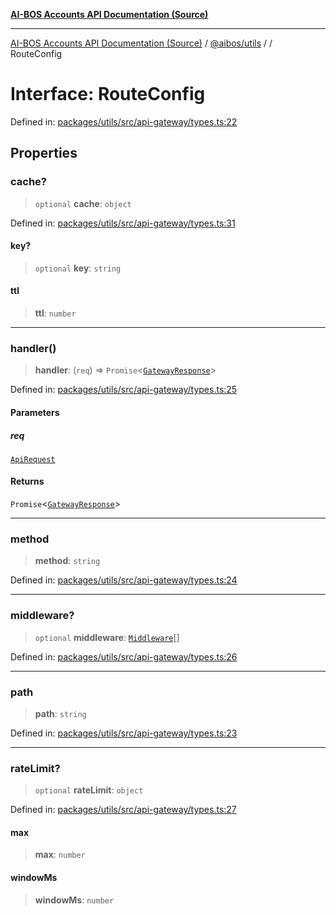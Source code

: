 [**AI-BOS Accounts API Documentation (Source)**](../../../README.md)

***

[AI-BOS Accounts API Documentation (Source)](../../../README.md) / [@aibos/utils](../README.md) / [](../README.md) / RouteConfig

# Interface: RouteConfig

Defined in: [packages/utils/src/api-gateway/types.ts:22](https://github.com/pohlai88/accounts/blob/48103fb36d28b2b9bfb33472b6de2f719773cde9/packages/utils/src/api-gateway/types.ts#L22)

## Properties

### cache?

> `optional` **cache**: `object`

Defined in: [packages/utils/src/api-gateway/types.ts:31](https://github.com/pohlai88/accounts/blob/48103fb36d28b2b9bfb33472b6de2f719773cde9/packages/utils/src/api-gateway/types.ts#L31)

#### key?

> `optional` **key**: `string`

#### ttl

> **ttl**: `number`

***

### handler()

> **handler**: (`req`) => `Promise`\<[`GatewayResponse`](GatewayResponse.md)\>

Defined in: [packages/utils/src/api-gateway/types.ts:25](https://github.com/pohlai88/accounts/blob/48103fb36d28b2b9bfb33472b6de2f719773cde9/packages/utils/src/api-gateway/types.ts#L25)

#### Parameters

##### req

[`ApiRequest`](ApiRequest.md)

#### Returns

`Promise`\<[`GatewayResponse`](GatewayResponse.md)\>

***

### method

> **method**: `string`

Defined in: [packages/utils/src/api-gateway/types.ts:24](https://github.com/pohlai88/accounts/blob/48103fb36d28b2b9bfb33472b6de2f719773cde9/packages/utils/src/api-gateway/types.ts#L24)

***

### middleware?

> `optional` **middleware**: [`Middleware`](Middleware.md)[]

Defined in: [packages/utils/src/api-gateway/types.ts:26](https://github.com/pohlai88/accounts/blob/48103fb36d28b2b9bfb33472b6de2f719773cde9/packages/utils/src/api-gateway/types.ts#L26)

***

### path

> **path**: `string`

Defined in: [packages/utils/src/api-gateway/types.ts:23](https://github.com/pohlai88/accounts/blob/48103fb36d28b2b9bfb33472b6de2f719773cde9/packages/utils/src/api-gateway/types.ts#L23)

***

### rateLimit?

> `optional` **rateLimit**: `object`

Defined in: [packages/utils/src/api-gateway/types.ts:27](https://github.com/pohlai88/accounts/blob/48103fb36d28b2b9bfb33472b6de2f719773cde9/packages/utils/src/api-gateway/types.ts#L27)

#### max

> **max**: `number`

#### windowMs

> **windowMs**: `number`
